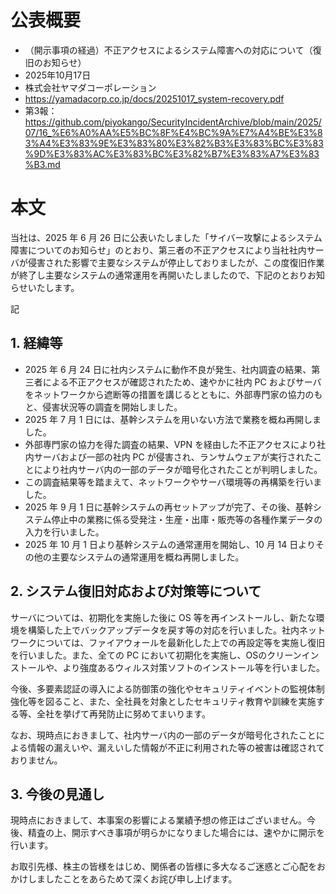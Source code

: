 # 公表概要
- （開示事項の経過）不正アクセスによるシステム障害への対応について（復旧のお知らせ）
- 2025年10月17日
- 株式会社ヤマダコーポレーション
- https://yamadacorp.co.jp/docs/20251017_system-recovery.pdf
- 第3報：https://github.com/piyokango/SecurityIncidentArchive/blob/main/2025/07/16_%E6%A0%AA%E5%BC%8F%E4%BC%9A%E7%A4%BE%E3%83%A4%E3%83%9E%E3%83%80%E3%82%B3%E3%83%BC%E3%83%9D%E3%83%AC%E3%83%BC%E3%82%B7%E3%83%A7%E3%83%B3.md

# 本文
当社は、2025 年 6 月 26 日に公表いたしました「サイバー攻撃によるシステム障害についてのお知らせ」のとおり、第三者の不正アクセスにより当社社内サーバが侵害された影響で主要なシステムが停止しておりましたが、この度復旧作業が終了し主要なシステムの通常運用を再開いたしましたので、下記のとおりお知らせいたします。

記

## 1. 経緯等
- 2025 年 6 月 24 日に社内システムに動作不良が発生、社内調査の結果、第三者による不正アクセスが確認されたため、速やかに社内 PC およびサーバをネットワークから遮断等の措置を講じるとともに、外部専門家の協力のもと、侵害状況等の調査を開始しました。
- 2025 年 7 月 1 日には、基幹システムを用いない方法で業務を概ね再開しました。
- 外部専門家の協力を得た調査の結果、VPN を経由した不正アクセスにより社内サーバおよび一部の社内 PC が侵害され、ランサムウェアが実行されたことにより社内サーバ内の一部のデータが暗号化されたことが判明しました。
- この調査結果等を踏まえて、ネットワークやサーバ環境等の再構築を行いました。
- 2025 年 9 月 1 日に基幹システムの再セットアップが完了、その後、基幹システム停止中の業務に係る受発注・生産・出庫・販売等の各種作業データの入力を行いました。
- 2025 年 10 月 1 日より基幹システムの通常運用を開始し、10 月 14 日よりその他の主要なシステムの通常運用を概ね再開しました。

## 2. システム復旧対応および対策等について
サーバについては、初期化を実施した後に OS 等を再インストールし、新たな環境を構築した上でバックアップデータを戻す等の対応を行いました。社内ネットワークについては、ファイアウォールを最新化した上での再設定等を実施し復旧を行いました。また、全ての PC において初期化を実施し、OSのクリーンインストールや、より強度あるウィルス対策ソフトのインストール等を行いました。

今後、多要素認証の導入による防御策の強化やセキュリティイベントの監視体制強化等を図ること、また、全社員を対象としたセキュリティ教育や訓練を実施する等、全社を挙げて再発防止に努めてまいります。

なお、現時点におきまして、社内サーバ内の一部のデータが暗号化されたことによる情報の漏えいや、漏えいした情報が不正に利用された等の被害は確認されておりません。

## 3. 今後の見通し
現時点におきまして、本事案の影響による業績予想の修正はございません。今後、精査の上、開示すべき事項が明らかになりました場合には、速やかに開示を行います。

お取引先様、株主の皆様をはじめ、関係者の皆様に多大なるご迷惑とご心配をおかけしましたことをあらためて深くお詫び申し上げます。
